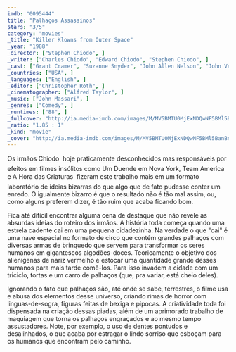 ```yaml
---
imdb: "0095444"
title: "Palhaços Assassinos"
stars: "3/5"
category: "movies"
_title: "Killer Klowns from Outer Space"
_year: "1988"
_director: ["Stephen Chiodo", ]
_writer: ["Charles Chiodo", "Edward Chiodo", "Stephen Chiodo", ]
_cast: ["Grant Cramer", "Suzanne Snyder", "John Allen Nelson", "John Vernon", "Michael S. Siegel", "Peter Licassi", "Royal Dano", "Christopher Titus", "Irene Michaels", ]
_countries: ["USA", ]
_languages: ["English", ]
_editor: ["Christopher Roth", ]
_cinematographer: ["Alfred Taylor", ]
_music: ["John Massari", ]
_genres: ["Comedy", ]
_runtimes: ["88", ]
_fullcover: "http://ia.media-imdb.com/images/M/MV5BMTU0MjExNDQwNF5BMl5BanBnXkFtZTcwNjgyODg0NA@@.jpg"
_ratio: "1.85 : 1"
_kind: "movie"
_cover: "http://ia.media-imdb.com/images/M/MV5BMTU0MjExNDQwNF5BMl5BanBnXkFtZTcwNjgyODg0NA@@._V1._SX94_SY140_.jpg"
---
```

Os irmãos Chiodo  hoje praticamente desconhecidos mas responsáveis por efeitos em filmes insólitos como Um Duende em Nova York, Team America e A Hora das Criaturas  fizeram este trabalho mais em um formato laboratório de ideias bizarras do que algo que de fato pudesse conter um enredo. O igualmente bizarro é que o resultado não é tão mal assim, ou, como alguns preferem dizer, é tão ruim que acaba ficando bom.

Fica até difícil encontrar alguma cena de destaque que não revele as absurdas ideias do roteiro dos irmãos. A história toda começa quando uma estrela cadente cai em uma pequena cidadezinha. Na verdade o que "cai" é uma nave espacial no formato de circo que contém grandes palhaços com diversas armas de brinquedo que servem para transformar os seres humanos em gigantescos algodões-doces. Teoricamente o objetivo dos alienígenas de nariz vermelho é estocar uma quantidade grande desses humanos para mais tarde comê-los. Para isso invadem a cidade com um triciclo, tortas e um carro de palhaços (que, pra variar, está cheio deles).

Ignorando o fato que palhaços são, até onde se sabe, terrestres, o filme usa e abusa dos elementos desse universo, criando rimas de horror com linguas-de-sogra, figuras feitas de bexiga e pipocas. A criatividade toda foi dispensada na criação dessas piadas, além de um aprimorado trabalho de maquiagem que torna os palhaços engraçados e ao mesmo tempo assustadores. Note, por exemplo, o uso de dentes pontudos e desalinhados, o que acaba por estragar o lindo sorriso que esboçam para os humanos que encontram pelo caminho.

